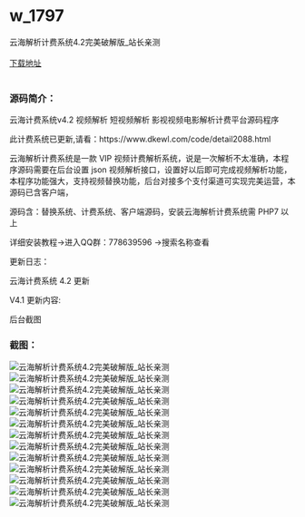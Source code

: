 # w_1797
云海解析计费系统4.2完美破解版_站长亲测
<br/></br>
[下载地址](https://www.uuid2.com/1797.html "下载地址")
<br/></br>
<h3>源码简介：</h3>
<p>云海计费系统v4.2 视频解析 短视频解析 影视视频电影解析计费平台源码程序<p>
<p>此计费系统已更新,请看：https://www.dkewl.com/code/detail2088.html<p>
<p>云海解析计费系统是一款 VIP 视频计费解析系统，说是一次解析不太准确，本程序源码需要在后台设置 json 视频解析接口，设置好以后即可完成视频解析功能，本程序功能强大，支持视频替换功能，后台对接多个支付渠道可实现完美运营，本源码已含客户端，<p>
<p>源码含：替换系统、计费系统、客户端源码，安装云海解析计费系统需 PHP7 以上<p>
<p>详细安装教程->进入QQ群：778639596 ->搜索名称查看<p>
<p>更新日志：<p>
<p>云海计费系统 4.2 更新<p>
<p>V4.1 更新内容:<p>
<p>后台截图<p>
<h3>截图：</h3>
<img src="https://www.uuid2.com/wp-content/uploads/img/202111/37d922b105.png" alt="云海解析计费系统4.2完美破解版_站长亲测"><img src="https://www.uuid2.com/wp-content/uploads/img/202111/37d922b154.png" alt="云海解析计费系统4.2完美破解版_站长亲测"><img src="https://www.uuid2.com/wp-content/uploads/img/202111/d65f55b493.png" alt="云海解析计费系统4.2完美破解版_站长亲测"><img src="https://www.uuid2.com/wp-content/uploads/img/202111/d65f55b816.png" alt="云海解析计费系统4.2完美破解版_站长亲测"><img src="https://www.uuid2.com/wp-content/uploads/img/202111/d65f55b244.png" alt="云海解析计费系统4.2完美破解版_站长亲测"><img src="https://www.uuid2.com/wp-content/uploads/img/202111/d65f55b322.png" alt="云海解析计费系统4.2完美破解版_站长亲测"><img src="https://www.uuid2.com/wp-content/uploads/img/202111/d65f55b409.png" alt="云海解析计费系统4.2完美破解版_站长亲测"><img src="https://www.uuid2.com/wp-content/uploads/img/202111/4af00b5552.png" alt="云海解析计费系统4.2完美破解版_站长亲测"><img src="https://www.uuid2.com/wp-content/uploads/img/202111/4af00b5823.png" alt="云海解析计费系统4.2完美破解版_站长亲测"><img src="https://www.uuid2.com/wp-content/uploads/img/202111/4af00b5631.png" alt="云海解析计费系统4.2完美破解版_站长亲测"><img src="https://www.uuid2.com/wp-content/uploads/img/202111/4af00b5802.png" alt="云海解析计费系统4.2完美破解版_站长亲测"><img src="https://www.uuid2.com/wp-content/uploads/img/202111/e7d6cdd859.png" alt="云海解析计费系统4.2完美破解版_站长亲测"><img src="https://www.uuid2.com/wp-content/uploads/img/202111/e7d6cdd656.png" alt="云海解析计费系统4.2完美破解版_站长亲测">
